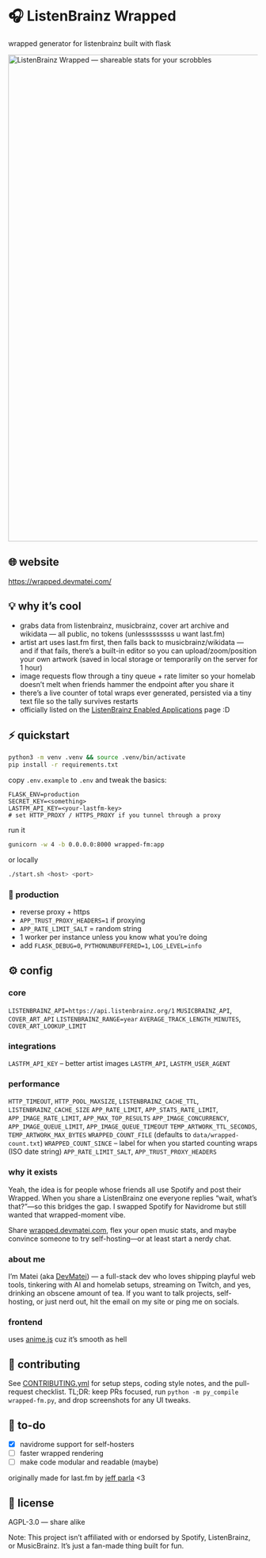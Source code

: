 # 🎧 ListenBrainz Wrapped

wrapped generator for listenbrainz built with flask
 
 
<img width="1857" height="983" alt="ListenBrainz Wrapped — shareable stats for your scrobbles" src="https://github.com/user-attachments/assets/ee64a7f1-6bbc-4af3-9a1b-3129de9c1f9c" />

## 🌐 website

https://wrapped.devmatei.com/

## 💡 why it’s cool

* grabs data from listenbrainz, musicbrainz, cover art archive and wikidata — all public, no tokens (unlesssssssss u want last.fm)
* artist art uses last.fm first, then falls back to musicbrainz/wikidata — and if that fails, there’s a built-in editor so you can upload/zoom/position your own artwork (saved in local storage or temporarily on the server for 1 hour)
* image requests flow through a tiny queue + rate limiter so your homelab doesn’t melt when friends hammer the endpoint after you share it
* there’s a live counter of total wraps ever generated, persisted via a tiny text file so the tally survives restarts
* officially listed on the [ListenBrainz Enabled Applications](https://wiki.musicbrainz.org/ListenBrainz_Enabled_Applications) page :D

## ⚡ quickstart

```bash
python3 -m venv .venv && source .venv/bin/activate
pip install -r requirements.txt
```

copy `.env.example` to `.env` and tweak the basics:

```
FLASK_ENV=production
SECRET_KEY=<something>
LASTFM_API_KEY=<your-lastfm-key>
# set HTTP_PROXY / HTTPS_PROXY if you tunnel through a proxy
```

run it

```bash
gunicorn -w 4 -b 0.0.0.0:8000 wrapped-fm:app
```

or locally

```bash
./start.sh <host> <port>
```

### 🧠 production

* reverse proxy + https
* `APP_TRUST_PROXY_HEADERS=1` if proxying
* `APP_RATE_LIMIT_SALT` = random string
* 1 worker per instance unless you know what you’re doing
* add `FLASK_DEBUG=0`, `PYTHONUNBUFFERED=1`, `LOG_LEVEL=info`

## ⚙️ config

### core

`LISTENBRAINZ_API=https://api.listenbrainz.org/1`
`MUSICBRAINZ_API`, `COVER_ART_API`
`LISTENBRAINZ_RANGE=year`
`AVERAGE_TRACK_LENGTH_MINUTES`, `COVER_ART_LOOKUP_LIMIT`

### integrations

`LASTFM_API_KEY` – better artist images
`LASTFM_API`, `LASTFM_USER_AGENT`

### performance

`HTTP_TIMEOUT`, `HTTP_POOL_MAXSIZE`, `LISTENBRAINZ_CACHE_TTL`, `LISTENBRAINZ_CACHE_SIZE`
`APP_RATE_LIMIT`, `APP_STATS_RATE_LIMIT`, `APP_IMAGE_RATE_LIMIT`, `APP_MAX_TOP_RESULTS`
`APP_IMAGE_CONCURRENCY`, `APP_IMAGE_QUEUE_LIMIT`, `APP_IMAGE_QUEUE_TIMEOUT`
`TEMP_ARTWORK_TTL_SECONDS`, `TEMP_ARTWORK_MAX_BYTES`
`WRAPPED_COUNT_FILE` (defaults to `data/wrapped-count.txt`)
`WRAPPED_COUNT_SINCE` – label for when you started counting wraps (ISO date string)
`APP_RATE_LIMIT_SALT`, `APP_TRUST_PROXY_HEADERS`

### why it exists

Yeah, the idea is for people whose friends all use Spotify and post their Wrapped. When you share a ListenBrainz one everyone replies “wait, what’s that?”—so this bridges the gap. I swapped Spotify for Navidrome but still wanted that wrapped-moment vibe.

Share [wrapped.devmatei.com](https://wrapped.devmatei.com), flex your open music stats, and maybe convince someone to try self-hosting—or at least start a nerdy chat.

### about me

I’m Matei (aka [DevMatei](https://devmatei.com)) — a full-stack dev who loves shipping playful web tools, tinkering with AI and homelab setups, streaming on Twitch, and yes, drinking an obscene amount of tea. If you want to talk projects, self-hosting, or just nerd out, hit the email on my site or ping me on socials.

### frontend

uses [anime.js](https://animejs.com/) cuz it’s smooth as hell

## 🤝 contributing

See [CONTRIBUTING.yml](./CONTRIBUTING.yml) for setup steps, coding style notes, and the pull-request checklist. TL;DR: keep PRs focused, run `python -m py_compile wrapped-fm.py`, and drop screenshots for any UI tweaks.

## 🧩 to-do

* [x] navidrome support for self-hosters
* [ ] faster wrapped rendering
* [ ] make code modular and readable (maybe)

originally made for last.fm by [jeff parla](https://github.com/parlajatwit) <3

## 📜 license

AGPL-3.0 — share alike

Note: This project isn’t affiliated with or endorsed by Spotify, ListenBrainz, or MusicBrainz. It’s just a fan-made thing built for fun.
